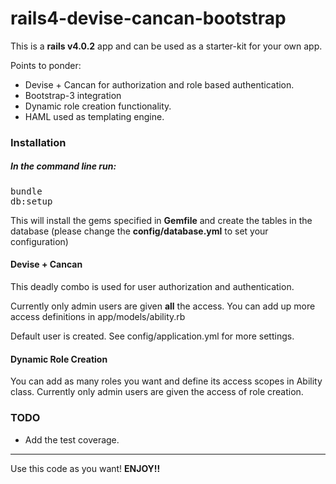 <h1>rails4-devise-cancan-bootstrap</h1>

<p>This is a <strong>rails v4.0.2</strong> app and can be used as a starter-kit for your own app. 
<p>Points to ponder:</p>
<ul>
	<li>Devise + Cancan for authorization and role based authentication.</li>
	<li>Bootstrap-3 integration</li>
	<li>Dynamic role creation functionality.</li>
	<li>HAML used as templating engine.</li>
</ul>

<h3>Installation</h3>

<h5>In the command line run:</h5> 
<pre>
bundle
db:setup
</pre>

<p>This will install the gems specified in <strong>Gemfile</strong> and create the tables in the database (please change the <strong>config/database.yml</strong> to set your configuration)</p>

<h4>Devise + Cancan</h4>
<p>This deadly combo is used for user authorization and authentication.</p>
<p>Currently only admin users are given <strong>all</strong> the access. You can add up more access definitions in app/models/ability.rb</p>
<p>Default user is created. See config/application.yml for more settings.</p>

<h4>Dynamic Role Creation</h4>
<p>You can add as many roles you want and define its access scopes in Ability class. Currently only admin users are given the access of role creation.</p>


<h3>TODO</h3>

<ul>
	<li>Add the test coverage.</li>
</ul>


<hr>
<p>Use this code as you want! <strong>ENJOY!!</strong></p>
